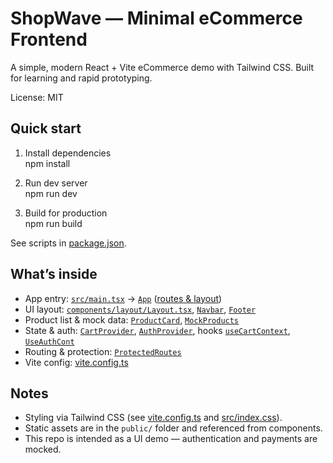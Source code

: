 # ShopWave — Minimal eCommerce Frontend

A simple, modern React + Vite eCommerce demo with Tailwind CSS. Built for learning and rapid prototyping.

License: MIT

## Quick start

1. Install dependencies  
   npm install

2. Run dev server  
   npm run dev

3. Build for production  
   npm run build

See scripts in [package.json](package.json).

## What’s inside

- App entry: [`src/main.tsx`](src/main.tsx) → [`App`](src/App.tsx) ([routes & layout](src/App.tsx))
- UI layout: [`components/layout/Layout.tsx`](src/components/layout/Layout.tsx), [`Navbar`](src/components/layout/Navbar.tsx), [`Footer`](src/components/layout/Footer.tsx)
- Product list & mock data: [`ProductCard`](src/components/products/ProductCard.tsx), [`MockProducts`](src/components/products/Mockproducts.tsx)
- State & auth: [`CartProvider`](src/context/CartContext.tsx), [`AuthProvider`](src/context/AuthContext.tsx), hooks [`useCartContext`](src/context/Usecontext.tsx), [`UseAuthCont`](src/context/UseauthContext.tsx)
- Routing & protection: [`ProtectedRoutes`](src/components/auth/ProtectedRoute.tsx)
- Vite config: [vite.config.ts](vite.config.ts)

## Notes

- Styling via Tailwind CSS (see [vite.config.ts](vite.config.ts) and [src/index.css](src/index.css)).
- Static assets are in the `public/` folder and referenced from components.
- This repo is intended as a UI demo — authentication and payments are mocked.